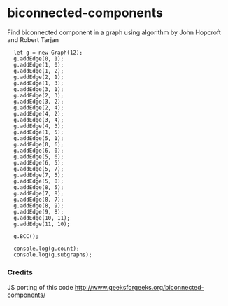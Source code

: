 # biconnected-components
Find biconnected component in a graph using algorithm by John Hopcroft and Robert Tarjan

```
  let g = new Graph(12);
  g.addEdge(0, 1);
  g.addEdge(1, 0);
  g.addEdge(1, 2);
  g.addEdge(2, 1);
  g.addEdge(1, 3);
  g.addEdge(3, 1);
  g.addEdge(2, 3);
  g.addEdge(3, 2);
  g.addEdge(2, 4);
  g.addEdge(4, 2);
  g.addEdge(3, 4);
  g.addEdge(4, 3);
  g.addEdge(1, 5);
  g.addEdge(5, 1);
  g.addEdge(0, 6);
  g.addEdge(6, 0);
  g.addEdge(5, 6);
  g.addEdge(6, 5);
  g.addEdge(5, 7);
  g.addEdge(7, 5);
  g.addEdge(5, 8);
  g.addEdge(8, 5);
  g.addEdge(7, 8);
  g.addEdge(8, 7);
  g.addEdge(8, 9);
  g.addEdge(9, 8);
  g.addEdge(10, 11);
  g.addEdge(11, 10);

  g.BCC();

  console.log(g.count);
  console.log(g.subgraphs);
```


### Credits
JS porting of this code http://www.geeksforgeeks.org/biconnected-components/
